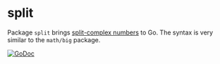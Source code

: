 # split

Package `split` brings [split-complex numbers](https://en.wikipedia.org/wiki/Split-complex_number) to Go. The syntax is very similar to the `math/big` package.

[![GoDoc](https://godoc.org/github.com/golang/gddo?status.svg)](https://godoc.org/github.com/meirizarrygelpi/split)